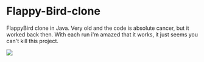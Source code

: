 # Flappy-Bird-clone
FlappyBird clone in Java.
Very old and the code is absolute cancer, but it worked back then. 
With each run i'm amazed that it works, it just seems you can't kill this project.

![](https://thumbs.gfycat.com/MeanLimpingBull-size_restricted.gif)
